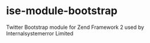 # ise-module-bootstrap
Twitter Bootstrap module for Zend Framework 2 used by Internalsystemerror Limited
